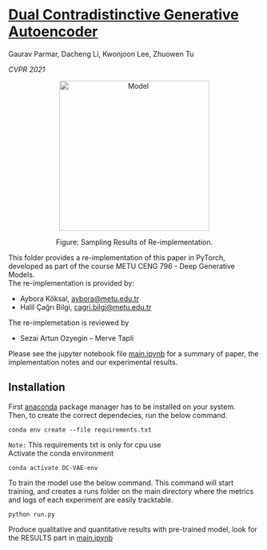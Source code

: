 # [Dual Contradistinctive Generative Autoencoder](https://arxiv.org/abs/2011.10063)

Gaurav Parmar, Dacheng Li, Kwonjoon Lee, Zhuowen Tu

*CVPR 2021*

<p align="center"><img src="https://raw.githubusercontent.com/hcagri/Dual-Contradistinctive-Generative-Autoencoder/master/figures/Sampling.png" alt="Model" style="height: 300px; width:300px;"/></p>
<p align="center">Figure: Sampling Results of Re-implementation.</p>


This folder provides a re-implementation of this paper in PyTorch, developed as part of the course METU CENG 796 - Deep Generative Models.  
The re-implementation is provided by:
* Aybora Köksal, aybora@metu.edu.tr
* Halil Çağrı Bilgi, cagri.bilgi@metu.edu.tr

The re-implemetation is reviewed by
* Sezai Artun Ozyegin – Merve Tapli

Please see the jupyter notebook file [main.ipynb](main.ipynb) for a summary of paper, the implementation notes and our experimental results.



## Installation
First [anaconda](https://www.anaconda.com/products/distribution#Downloads) package manager has to be installed on your system. \
Then, to create the correct dependecies, run the below command. 
```
conda env create --file requirements.txt
```
`Note:` This requirements txt is only for cpu use \
Activate the conda environment
```
conda activate DC-VAE-env
```
To train the model use the below command. This command will start training, and creates a runs folder on the main directory where the metrics and logs of each experiment are easily tracktable. 
```
python run.py
```
Produce qualitative and quantitative results with pre-trained model, look for the RESULTS part in [main.ipynb](main.ipynb) 
